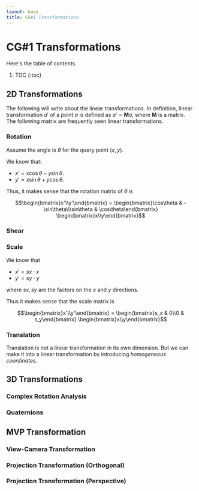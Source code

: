 ```yaml
---
layout: base
title: CG#1 Transformations
---
```


# CG#1 Transformations

Here's the table of contents. 

1. TOC
{:toc}

## 2D Transformations
The following will write about the linear transformations. In definition, linear transformation $a'$ of a point $a$ is defined as $a' = \mathbf{M}a$, where $\mathbf{M}$ is a matrix. The following matrix are frequently seen linear transformations.
### Rotation
Assume the angle is $\theta$ for the query point $(x,y)$.

We know that:
- $x' = x\cos\theta - y\sin\theta$.
- $y' = x\sin\theta + y\cos\theta$.

Thus, it makes sense that the rotation matrix of $\theta$ is
```math
\begin{bmatrix}x'\\y'\end{bmatrix} = \begin{bmatrix}\cos\theta & -\sin\theta\\\sin\theta & \cos\theta\end{bmatrix} \begin{bmatrix}x\\y\end{bmatrix}
```
  
### Shear
### Scale
We know that
- $x' = sx\cdot x$
- $y'=sy\cdot y$

where $sx, sy$ are the factors on the $x$ and $y$ directions. 

Thus it makes sense that the scale matrix is 

```math
\begin{bmatrix}x'\\y'\end{bmatrix} = \begin{bmatrix}s_x & 0\\0 & s_y\end{bmatrix} \begin{bmatrix}x\\y\end{bmatrix}
```


### Translation
Translation is not a linear transformation in its own dimension. But we can make it into a linear transformation by introducing *homogeneous coordinates*.

## 3D Transformations
### Complex Rotation Analysis
### Quaternions

## MVP Transformation
### View-Camera Transformation
### Projection Transformation (Orthogonal)
### Projection Transformation (Perspective)
